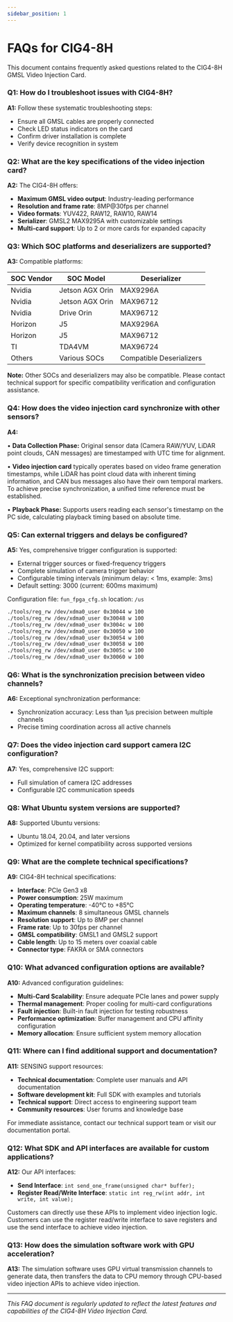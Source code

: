 ```yaml
---
sidebar_position: 1
---
```


# FAQs for CIG4-8H

This document contains frequently asked questions related to the CIG4-8H GMSL Video Injection Card.

<!-- ![SENSING Logo](/img/SENSING_logo_en2.png) -->

### Q1: How do I troubleshoot issues with CIG4-8H?

**A1:** Follow these systematic troubleshooting steps:
- Ensure all GMSL cables are properly connected
- Check LED status indicators on the card
- Confirm driver installation is complete
- Verify device recognition in system

### Q2: What are the key specifications of the video injection card?

**A2:** The CIG4-8H offers:
- **Maximum GMSL video output**: Industry-leading performance
- **Resolution and frame rate**: 8MP@30fps per channel
- **Video formats**: YUV422, RAW12, RAW10, RAW14
- **Serializer**: GMSL2 MAX9295A with customizable settings
- **Multi-card support**: Up to 2 or more cards for expanded capacity

### Q3: Which SOC platforms and deserializers are supported?

**A3:** Compatible platforms:

| SOC Vendor | SOC Model | Deserializer |
|------------|-----------|--------------|
| Nvidia | Jetson AGX Orin | MAX9296A |
| Nvidia | Jetson AGX Orin | MAX96712 |
| Nvidia | Drive Orin | MAX96712 |
| Horizon | J5 | MAX9296A |
| Horizon | J5 | MAX96712 |
| TI | TDA4VM | MAX96724 |
| Others | Various SOCs | Compatible Deserializers |

**Note:** Other SOCs and deserializers may also be compatible. Please contact technical support for specific compatibility verification and configuration assistance.

### Q4: How does the video injection card synchronize with other sensors?

**A4:**

• **Data Collection Phase:** Original sensor data (Camera RAW/YUV, LiDAR point clouds, CAN messages) are timestamped with UTC time for alignment.

• **Video injection card** typically operates based on video frame generation timestamps, while LiDAR has point cloud data with inherent timing information, and CAN bus messages also have their own temporal markers. To achieve precise synchronization, a unified time reference must be established.

• **Playback Phase:** Supports users reading each sensor's timestamp on the PC side, calculating playback timing based on absolute time.

### Q5: Can external triggers and delays be configured?

**A5:** Yes, comprehensive trigger configuration is supported:
- External trigger sources or fixed-frequency triggers
- Complete simulation of camera trigger behavior
- Configurable timing intervals (minimum delay: < 1ms, example: 3ms)
- Default setting: 3000 (current: 600ms maximum)

Configuration file: `fun_fpga_cfg.sh` location: `/us`

```bash
./tools/reg_rw /dev/xdma0_user 0x30044 w 100
./tools/reg_rw /dev/xdma0_user 0x30048 w 100
./tools/reg_rw /dev/xdma0_user 0x3004c w 100
./tools/reg_rw /dev/xdma0_user 0x30050 w 100
./tools/reg_rw /dev/xdma0_user 0x30054 w 100
./tools/reg_rw /dev/xdma0_user 0x30058 w 100
./tools/reg_rw /dev/xdma0_user 0x3005c w 100
./tools/reg_rw /dev/xdma0_user 0x30060 w 100
```

### Q6: What is the synchronization precision between video channels?

**A6:** Exceptional synchronization performance:
- Synchronization accuracy: Less than 1μs precision between multiple channels
- Precise timing coordination across all active channels

### Q7: Does the video injection card support camera I2C configuration?

**A7:** Yes, comprehensive I2C support:
- Full simulation of camera I2C addresses
- Configurable I2C communication speeds

### Q8: What Ubuntu system versions are supported?

**A8:** Supported Ubuntu versions:
- Ubuntu 18.04, 20.04, and later versions
- Optimized for kernel compatibility across supported versions

### Q9: What are the complete technical specifications?

**A9:** CIG4-8H technical specifications:
- **Interface**: PCIe Gen3 x8
- **Power consumption**: 25W maximum
- **Operating temperature**: -40°C to +85°C
- **Maximum channels**: 8 simultaneous GMSL channels
- **Resolution support**: Up to 8MP per channel
- **Frame rate**: Up to 30fps per channel
- **GMSL compatibility**: GMSL1 and GMSL2 support
- **Cable length**: Up to 15 meters over coaxial cable
- **Connector type**: FAKRA or SMA connectors

<!-- ![Technical Specifications](/img/SENSING_logo_Homepage.png) -->

### Q10: What advanced configuration options are available?

**A10:** Advanced configuration guidelines:
- **Multi-Card Scalability**: Ensure adequate PCIe lanes and power supply
- **Thermal management**: Proper cooling for multi-card configurations
- **Fault injection**: Built-in fault injection for testing robustness
- **Performance optimization**: Buffer management and CPU affinity configuration
- **Memory allocation**: Ensure sufficient system memory allocation

### Q11: Where can I find additional support and documentation?

**A11:** SENSING support resources:
- **Technical documentation**: Complete user manuals and API documentation
- **Software development kit**: Full SDK with examples and tutorials
- **Technical support**: Direct access to engineering support team
- **Community resources**: User forums and knowledge base

For immediate assistance, contact our technical support team or visit our documentation portal.

### Q12: What SDK and API interfaces are available for custom applications?

**A12:** Our API interfaces:
- **Send Interface**: `int send_one_frame(unsigned char* buffer);`
- **Register Read/Write Interface**: `static int reg_rw(int addr, int write, int value);`

Customers can directly use these APIs to implement video injection logic. Customers can use the register read/write interface to save registers and use the send interface to achieve video injection.

### Q13: How does the simulation software work with GPU acceleration?

**A13:** The simulation software uses GPU virtual transmission channels to generate data, then transfers the data to CPU memory through CPU-based video injection APIs to achieve video injection. 

---

*This FAQ document is regularly updated to reflect the latest features and capabilities of the CIG4-8H Video Injection Card.*


